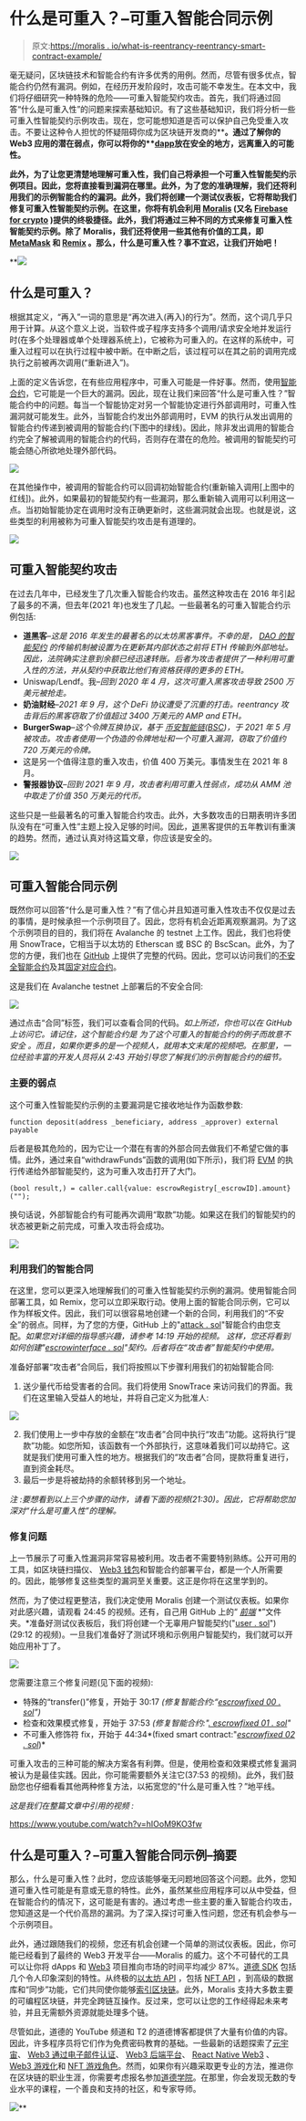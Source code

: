 # 什么是可重入？–可重入智能合同示例

> 原文:[https://moralis . io/what-is-reentrancy-reentrancy-smart-contract-example/](https://moralis.io/what-is-reentrancy-reentrancy-smart-contract-example/)

毫无疑问，区块链技术和智能合约有许多优秀的用例。然而，尽管有很多优点，智能合约仍然有漏洞。例如，在经历开发阶段时，攻击可能不幸发生。在本文中，我们将仔细研究一种特殊的危险——可重入智能契约攻击。首先，我们将通过回答“什么是可重入性”的问题来探索基础知识。有了这些基础知识，我们将分析一些可重入性智能契约示例攻击。现在，您可能想知道是否可以保护自己免受重入攻击。不要让这种令人担忧的怀疑阻碍你成为区块链开发商的[](https://moralis.io/how-to-become-a-blockchain-developer/)****。通过了解你的 Web3 应用的潜在弱点，你可以将你的**[**dapp**](https://moralis.io/decentralized-applications-explained-what-are-dapps/)**放在安全的地方，远离重入的可能性。****

**此外，为了让您更清楚地理解可重入性，我们自己将承担一个可重入性智能契约示例项目。因此，您将直接看到漏洞在哪里。此外，为了您的准确理解，我们还将利用我们的示例智能合约的漏洞。此外，我们将创建一个测试仪表板，它将帮助我们修复可重入性智能契约示例。在这里，你将有机会利用 [Moralis](https://moralis.io/) (又名 [Firebase for crypto](https://moralis.io/firebase-for-crypto-the-best-blockchain-firebase-alternative/) )提供的终极捷径。此外，我们将通过三种不同的方式来修复可重入性智能契约示例。除了 Moralis，我们还将使用一些其他有价值的工具，即 [MetaMask](https://moralis.io/metamask-explained-what-is-metamask/) 和 [Remix](https://moralis.io/remix-explained-what-is-remix/) 。那么，什么是可重入性？事不宜迟，让我们开始吧！**

**![](../Images/ef386a692922b35c1753509cc4c9903e.png)

## 什么是可重入？

根据其定义，“再入”一词的意思是“再次进入(再入)的行为”。然而，这个词几乎只用于计算。从这个意义上说，当软件或子程序支持多个调用/请求安全地并发运行时(在多个处理器或单个处理器系统上)，它被称为可重入的。在这样的系统中，可重入过程可以在执行过程中被中断。在中断之后，该过程可以在其之前的调用完成执行之前被再次调用(“重新进入”)。

上面的定义告诉您，在有些应用程序中，可重入可能是一件好事。然而，使用[智能合约](https://moralis.io/smart-contracts-explained-what-are-smart-contracts/)，它可能是一个巨大的漏洞。因此，现在让我们来回答“什么是可重入性？”智能合约中的问题。每当一个智能协定对另一个智能协定进行外部调用时，可重入性漏洞就可能发生。此外，当智能合约发出外部调用时，EVM 的执行从发出调用的智能合约传递到被调用的智能合约(下图中的绿线)。因此，除非发出调用的智能合约完全了解被调用的智能合约的代码，否则存在潜在的危险。被调用的智能契约可能会随心所欲地处理外部代码。

![](../Images/d2f0bf35cabe5a27ba79b12e767982ad.png)

在其他操作中，被调用的智能合约可以回调初始智能合约(重新输入调用[上图中的红线])。此外，如果最初的智能契约有一些漏洞，那么重新输入调用可以利用这一点。当初始智能协定在调用时没有正确更新时，这些漏洞就会出现。也就是说，这些类型的利用被称为可重入智能契约攻击是有道理的。

![](../Images/338b5939aef78c340b187bbe25d5f0d5.png)

## 可重入智能契约攻击

在过去几年中，已经发生了几次重入智能合约攻击。虽然这种攻击在 2016 年引起了最多的不满，但去年(2021 年)也发生了几起。一些最著名的可重入智能合约示例包括:

*   **道黑客**–*这是 2016 年发生的最著名的以太坊黑客事件。不幸的是，* [*DAO 的智能契约*](https://moralis.io/dao-smart-contract-example-dao-guide/) *的传输机制被设置为在更新其内部状态之前将 ETH 传输到外部地址。因此，法院确实注意到余额已经迅速转账。后者为攻击者提供了一种利用可重入性的方法，并从契约中获取比他们有资格获得的更多的 ETH。*
*   Uniswap/Lendf。我–*回到 2020 年 4 月，这次可重入黑客攻击导致 2500 万美元被抢走。*
*   **奶油财经**–*2021 年 9 月，这个 DeFi 协议遭受了沉重的打击。reentrancy 攻击背后的黑客窃取了价值超过 3400 万美元的 AMP and ETH。*
*   **BurgerSwap**–*这个令牌互换协议，基于* [*币安智能链*](https://moralis.io/create-nft-on-binance-smart-chain-full-guide/)*(*[*BSC*](https://moralis.io/bsc-programming-guide-intro-to-binance-smart-chain-development-in-10-minutes/)*)，于 2021 年 5 月被攻击。攻击者使用一个伪造的令牌地址和一个可重入漏洞，窃取了价值约 720 万美元的令牌。*
*   这是另一个值得注意的重入攻击，价值 400 万美元。事情发生在 2021 年 8 月。
*   **警报器协议**–*回到 2021 年 9 月，攻击者利用可重入性弱点，成功从 AMM 池中取走了价值 350 万美元的代币。*

这些只是一些最著名的可重入智能合约攻击。此外，大多数攻击的日期表明许多团队没有在“可重入性”主题上投入足够的时间。因此，[道](https://moralis.io/how-to-create-a-dao-in-10-minutes/)黑客提供的五年教训有重演的趋势。然而，通过认真对待这篇文章，你应该是安全的。

![](../Images/70576fae50c026422c3803965f4efdfd.png)

## 可重入智能合同示例

既然你可以回答“什么是可重入性？”有了信心并且知道可重入性攻击不仅仅是过去的事情，是时候承担一个示例项目了。因此，您将有机会近距离观察漏洞。为了这个示例项目的目的，我们将在 Avalanche 的 testnet 上工作。因此，我们也将使用 SnowTrace，它相当于以太坊的 Etherscan 或 BSC 的 BscScan。此外，为了您的方便，我们也在 [GitHub](https://github.com/DanielMoralisSamples/30_Exploit_Sample) 上提供了完整的代码。因此，您可以访问我们的[不安全智能合约](https://github.com/DanielMoralisSamples/30_Exploit_Sample/blob/master/contracts/Unsafe/EscrowUnsafe.sol)及其[固定对应合约](https://github.com/DanielMoralisSamples/30_Exploit_Sample/tree/master/contracts/Fixed)。

这是我们在 Avalanche testnet 上部署后的不安全合同:

![](../Images/98e11239bc9feba737b6002ccb5d8f99.png)

通过点击“合同”标签，我们可以查看合同的代码。*如上所述，你也可以在 GitHub 上访问它。请记住，这个智能合约是* *为了这个可重入的智能合约的例子而故意不安全* *。而且，如果你更多的是一个视频人，就用本文末尾的视频吧。在那里，一位经验丰富的开发人员将从 2:43 开始引导您了解我们的示例智能合约的细节。*

### 主要的弱点

这个可重入性智能契约示例的主要漏洞是它接收地址作为函数参数:

```
function deposit(address _beneficiary, address _approver) external payable
```

后者是极其危险的，因为它让一个潜在有害的外部合同去做我们不希望它做的事情。此外，通过来自“withdrawFunds”函数的调用(如下所示)，我们将 [EVM](https://moralis.io/evm-explained-what-is-ethereum-virtual-machine/) 的执行传递给外部智能契约，这为可重入攻击打开了大门。

```
(bool result,) = caller.call{value: escrowRegistry[_escrowID].amount}("");
```

换句话说，外部智能合约有可能再次调用“取款”功能。如果这在我们的智能契约的状态被更新之前完成，可重入攻击将会成功。

![](../Images/54dd05cf387485cef9cfd32fa007e2db.png)

### 利用我们的智能合同

在这里，您可以更深入地理解我们的可重入性智能契约示例的漏洞。使用智能合同部署工具，如 Remix，您可以立即采取行动。使用上面的智能合同示例，它可以作为样板文件。因此，我们可以很容易地创建一个新的合同，利用我们的“不安全”的弱点。同样，为了您的方便，GitHub 上的"[attack . sol](https://github.com/DanielMoralisSamples/30_Exploit_Sample/blob/master/contracts/clients/attacker.sol)"智能合约由您支配。*如果您对详细的指导感兴趣，请参考 14:19 开始的视频。* *这样，您还将看到如何创建"*[*escrowinterface . sol*](https://github.com/DanielMoralisSamples/30_Exploit_Sample/blob/master/contracts/clients/interfaces/EscrowInterface.sol)*"契约。后者将在“攻击者”智能契约中使用。*

准备好部署“攻击者”合同后，我们将按照以下步骤利用我们的初始智能合同:

1.  送少量代币给受害者的合同。我们将使用 SnowTrace 来访问我们的界面。我们在这里输入受益人的地址，并将自己定义为批准人:

![](../Images/3dd5afc349553c1016758377f7734a36.png)

2.  我们使用上一步中存放的金额在“攻击者”合同中执行“攻击”功能。这将执行“提款”功能。如您所知，该函数有一个外部执行，这意味着我们可以劫持它。这就是我们使用可重入性的地方。根据我们的“攻击者”合同，提款将重复进行，直到资金耗尽。
3.  最后一步是将被劫持的余额转移到另一个地址。

*注* *:要想看到以上三个步骤的动作，请看下面的视频(21:30)。因此，它将帮助您加深对“什么是可重入性”的理解。*

### 修复问题

上一节展示了可重入性漏洞非常容易被利用。攻击者不需要特别熟练。公开可用的工具，如区块链扫描仪、 [Web3 钱包](https://moralis.io/what-is-a-web3-wallet-web3-wallets-explained/)和智能合约部署平台，都是一个人所需要的。因此，能够修复这些类型的漏洞至关重要。这正是你将在这里学到的。

然而，为了使过程更整洁，我们决定使用 Moralis 创建一个测试仪表板。如果你对此感兴趣，请观看 24:45 的视频。还有，自己用 GitHub 上的“ [*前端*](https://github.com/DanielMoralisSamples/30_Exploit_Sample/tree/master/frontend) *”文件夹。*准备好测试仪表板后，我们将创建一个无辜用户智能契约("[user . sol](https://github.com/DanielMoralisSamples/30_Exploit_Sample/blob/master/contracts/clients/user.sol)")(29:12 的视频)。一旦我们准备好了测试环境和示例用户智能契约，我们就可以开始应用补丁了。

![](../Images/9a35efe00fc5122e7277fe34c831faf0.png)

您需要注意三个修复问题(见下面的视频):

*   特殊的“transfer()”修复，开始于 30:17 *(修复智能合约:“*[*escrowfixed 00 . sol*](https://github.com/DanielMoralisSamples/30_Exploit_Sample/blob/master/contracts/Fixed/EscrowFixed00.sol)*”)*
*   检查和效果模式修复，开始于 37:53 *(修复智能合约:"*[*. escrowfixed 01 . sol*](https://github.com/DanielMoralisSamples/30_Exploit_Sample/blob/master/contracts/Fixed/EscrowFixed01.sol)*"*
*   不可重入修饰符 fix，开始于 44:34*(fixed smart contract:"*[*escrowfixed 02 . sol*](https://github.com/DanielMoralisSamples/30_Exploit_Sample/blob/master/contracts/Fixed/EscrowFixed02.sol)*)*

可重入攻击的三种可能的解决方案各有利弊。但是，使用检查和效果模式修复漏洞被认为是最佳实践。因此，你可能需要额外关注它(37:53 的视频)。此外，我们鼓励您也仔细看看其他两种修复方法，以拓宽您的“什么是可重入性？”地平线。

*这是我们在整篇文章中引用的视频* *:*

https://www.youtube.com/watch?v=hIOoM9KO3fw

## 什么是可重入？–可重入智能合同示例–摘要

那么，什么是可重入性？此时，您应该能够毫无问题地回答这个问题。此外，您知道可重入性可能是有意或无意的特性。此外，虽然某些应用程序可以从中受益，但在智能合约的情况下，这可能是有害的。通过考虑一些主要的重入智能合约攻击，您知道这是一个代价高昂的漏洞。为了深入探讨可重入性问题，您还有机会参与一个示例项目。

此外，通过跟随我们的视频，您还有机会创建一个简单的测试仪表板。因此，你可能已经看到了最终的 Web3 开发平台——Moralis 的威力。这个不可替代的工具可以让你将 dApps 和 [Web3](https://moralis.io/the-ultimate-guide-to-web3-what-is-web3/) 项目推向市场的时间平均减少 87%。[道德 SDK](https://moralis.io/exploring-moralis-sdk-the-ultimate-web3-sdk/) 包括几个令人印象深刻的特性。从终极的[以太坊 API](https://moralis.io/ethereum-api-develop-ethereum-dapps-with-moralis/) ，包括 [NFT API](https://moralis.io/ultimate-nft-api-exploring-moralis-nft-api/) ，到高级的数据库和“同步”功能，它们共同使你能够[索引区块链](https://moralis.io/how-to-index-the-blockchain-the-ultimate-guide/)。此外，Moralis 支持大多数主要的可编程区块链，并完全跨链互操作。反过来，您可以让您的工作经得起未来考验，并且无需额外资源就能处理多个链。

尽管如此，道德的 YouTube 频道和 T2 的道德博客都提供了大量有价值的内容。因此，许多程序员将它们作为免费密码教育的基础。一些最新的话题探索了[元宇宙](https://moralis.io/what-is-the-metaverse-full-guide/)、 [Web3 通过电子邮件认证](https://moralis.io/how-to-do-web3-authentication-via-email/)、 [Web3 后端平台](https://moralis.io/exploring-the-best-web3-backend-platform/)、 [React Native Web3](https://moralis.io/react-native-web3-full-react-native-web3-dev-guide/) 、 [Web3 游戏化](https://moralis.io/web3-gamification-creating-a-coinmarketcap-diamonds-dapp/)和 [NFT 游戏角色](https://moralis.io/nft-game-characters-how-to-mint-in-game-nft-characters/)。然而，如果你有兴趣采取更专业的方法，推进你在区块链的职业生涯，你需要考虑报名参加[道德学院](https://academy.moralis.io/)。在那里，你会发现无数的专业水平的课程，一个善良和支持的社区，和专家导师。

![](../Images/00a71bb2daafccf84c190e90d673baec.png)**